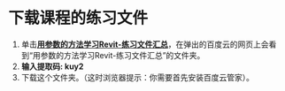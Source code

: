 # 下载课程的练习文件

1. 单击[**用参数的方法学习Revit-练习文件汇总**](https://pan.baidu.com/s/1CDKhCFUd-BJYwgIoKBzhpA)，在弹出的百度云的网页上会看到“用参数的方法学习Revit-练习文件汇总”的文件夹。
2. **输入提取码: kuy2**
3. 下载这个文件夹。（这时浏览器提示：你需要首先安装百度云管家）。

